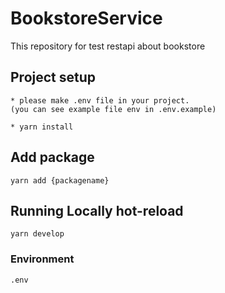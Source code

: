 # BookstoreService
This repository for test restapi about bookstore


## Project setup
```
* please make .env file in your project.
(you can see example file env in .env.example)

* yarn install

```

## Add package
```
yarn add {packagename}

```


## Running Locally hot-reload
```
yarn develop

```

### Environment 
```
.env

```